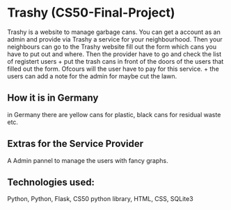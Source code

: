 # Trashy (CS50-Final-Project)
Trashy is a website to manage garbage cans. 
You can get a account as an admin and provide via Trashy a service for your neighbourhood.
Then your neighbours can go to the Trashy website fill out the form which cans you have to put out and where.
Then the provider have to go and check the list of registert users + put the trash cans in front of the doors of the users that filled out the form.
Ofcours will the user have to pay for this service.
+
the users can add a note for the admin for maybe cut the lawn.



## How it is in Germany
in Germany there are yellow cans for plastic, black cans for residual waste etc.


## Extras for the Service Provider
A Admin pannel to manage the users with fancy graphs.


## Technologies used:
Python, Python, Flask, CS50 python library, HTML, CSS, SQLite3
